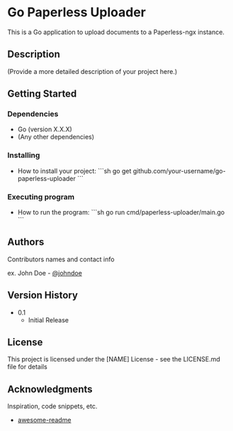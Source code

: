 # Go Paperless Uploader

This is a Go application to upload documents to a Paperless-ngx instance.

## Description

(Provide a more detailed description of your project here.)

## Getting Started

### Dependencies

*   Go (version X.X.X)
*   (Any other dependencies)

### Installing

*   How to install your project:
\`\`\`sh
go get github.com/your-username/go-paperless-uploader
\`\`\`

### Executing program

*   How to run the program:
\`\`\`sh
go run cmd/paperless-uploader/main.go
\`\`\`

## Authors

Contributors names and contact info

ex. John Doe - [@johndoe](https://twitter.com/johndoe)

## Version History

*   0.1
    *   Initial Release

## License

This project is licensed under the [NAME] License - see the LICENSE.md file for details

## Acknowledgments

Inspiration, code snippets, etc.
*   [awesome-readme](https://github.com/matiassingers/awesome-readme)

